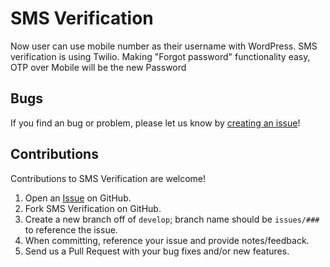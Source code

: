 # SMS Verification

Now user can use mobile number as their username with WordPress. SMS verification is using Twilio. Making "Forgot password" functionality easy, OTP over Mobile will be the new Password

## Bugs ##
If you find an bug or problem, please let us know by [creating an issue](https://github.com/samposin/SMS-Verification/issues?state=open)!

## Contributions

Contributions to SMS Verification are welcome!

1. Open an [Issue](https://github.com/samposin/SMS-Verification/issues) on GitHub.
2. Fork SMS Verification on GitHub.
3. Create a new branch off of `develop`; branch name should be `issues/###` to reference the issue.
4. When committing, reference your issue and provide notes/feedback.
5. Send us a Pull Request with your bug fixes and/or new features.
